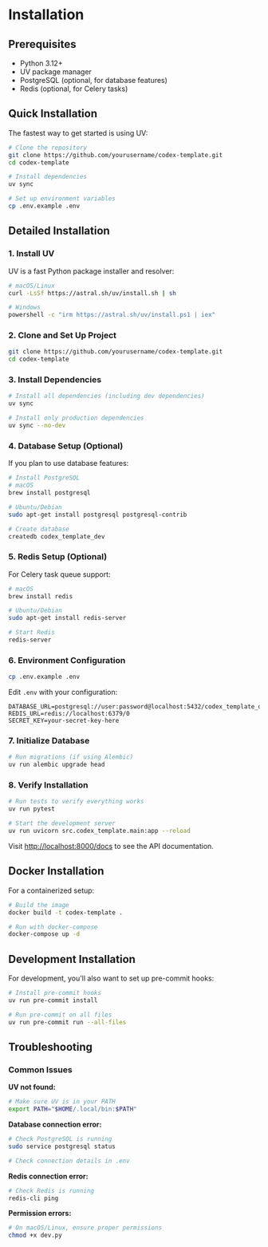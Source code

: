 # Installation

## Prerequisites

- Python 3.12+
- UV package manager
- PostgreSQL (optional, for database features)
- Redis (optional, for Celery tasks)

## Quick Installation

The fastest way to get started is using UV:

```bash
# Clone the repository
git clone https://github.com/yourusername/codex-template.git
cd codex-template

# Install dependencies
uv sync

# Set up environment variables
cp .env.example .env
```

## Detailed Installation

### 1. Install UV

UV is a fast Python package installer and resolver:

```bash
# macOS/Linux
curl -LsSf https://astral.sh/uv/install.sh | sh

# Windows
powershell -c "irm https://astral.sh/uv/install.ps1 | iex"
```

### 2. Clone and Set Up Project

```bash
git clone https://github.com/yourusername/codex-template.git
cd codex-template
```

### 3. Install Dependencies

```bash
# Install all dependencies (including dev dependencies)
uv sync

# Install only production dependencies
uv sync --no-dev
```

### 4. Database Setup (Optional)

If you plan to use database features:

```bash
# Install PostgreSQL
# macOS
brew install postgresql

# Ubuntu/Debian
sudo apt-get install postgresql postgresql-contrib

# Create database
createdb codex_template_dev
```

### 5. Redis Setup (Optional)

For Celery task queue support:

```bash
# macOS
brew install redis

# Ubuntu/Debian
sudo apt-get install redis-server

# Start Redis
redis-server
```

### 6. Environment Configuration

```bash
cp .env.example .env
```

Edit `.env` with your configuration:

```env
DATABASE_URL=postgresql://user:password@localhost:5432/codex_template_dev
REDIS_URL=redis://localhost:6379/0
SECRET_KEY=your-secret-key-here
```

### 7. Initialize Database

```bash
# Run migrations (if using Alembic)
uv run alembic upgrade head
```

### 8. Verify Installation

```bash
# Run tests to verify everything works
uv run pytest

# Start the development server
uv run uvicorn src.codex_template.main:app --reload
```

Visit [http://localhost:8000/docs](http://localhost:8000/docs) to see the API documentation.

## Docker Installation

For a containerized setup:

```bash
# Build the image
docker build -t codex-template .

# Run with docker-compose
docker-compose up -d
```

## Development Installation

For development, you'll also want to set up pre-commit hooks:

```bash
# Install pre-commit hooks
uv run pre-commit install

# Run pre-commit on all files
uv run pre-commit run --all-files
```

## Troubleshooting

### Common Issues

**UV not found:**
```bash
# Make sure UV is in your PATH
export PATH="$HOME/.local/bin:$PATH"
```

**Database connection error:**
```bash
# Check PostgreSQL is running
sudo service postgresql status

# Check connection details in .env
```

**Redis connection error:**
```bash
# Check Redis is running
redis-cli ping
```

**Permission errors:**
```bash
# On macOS/Linux, ensure proper permissions
chmod +x dev.py
```
